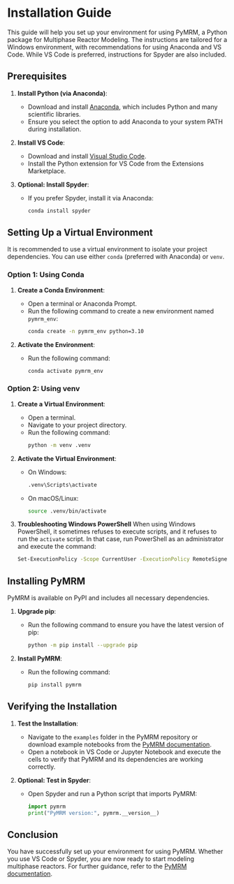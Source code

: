 # Installation Guide

This guide will help you set up your environment for using PyMRM, a Python package for Multiphase Reactor Modeling. The instructions are tailored for a Windows environment, with recommendations for using Anaconda and VS Code. While VS Code is preferred, instructions for Spyder are also included.

## Prerequisites

1. **Install Python (via Anaconda)**:
   - Download and install [Anaconda](https://www.anaconda.com/products/distribution), which includes Python and many scientific libraries.
   - Ensure you select the option to add Anaconda to your system PATH during installation.

2. **Install VS Code**:
   - Download and install [Visual Studio Code](https://code.visualstudio.com/).
   - Install the Python extension for VS Code from the Extensions Marketplace.

3. **Optional: Install Spyder**:
   - If you prefer Spyder, install it via Anaconda:
     ```sh
     conda install spyder
     ```

## Setting Up a Virtual Environment

It is recommended to use a virtual environment to isolate your project dependencies. You can use either `conda` (preferred with Anaconda) or `venv`.

### Option 1: Using Conda

1. **Create a Conda Environment**:
   - Open a terminal or Anaconda Prompt.
   - Run the following command to create a new environment named `pymrm_env`:
     ```sh
     conda create -n pymrm_env python=3.10
     ```

2. **Activate the Environment**:
   - Run the following command:
     ```sh
     conda activate pymrm_env
     ```

### Option 2: Using venv

1. **Create a Virtual Environment**:
   - Open a terminal.
   - Navigate to your project directory.
   - Run the following command:
     ```sh
     python -m venv .venv
     ```

2. **Activate the Virtual Environment**:
   - On Windows:
     ```sh
     .venv\Scripts\activate
     ```
   - On macOS/Linux:
     ```sh
     source .venv/bin/activate
     ```

3. **Troubleshooting Windows PowerShell**
   When using Windows PowerShell, it sometimes refuses to execute scripts, and it refuses to run the `activate` script. In that case, run PowerShell as an administrator and execute the command:
   ```sh
   Set-ExecutionPolicy -Scope CurrentUser -ExecutionPolicy RemoteSigned
   ```

## Installing PyMRM

PyMRM is available on PyPI and includes all necessary dependencies.

1. **Upgrade pip**:
   - Run the following command to ensure you have the latest version of pip:
     ```sh
     python -m pip install --upgrade pip
     ```

2. **Install PyMRM**:
   - Run the following command:
     ```sh
     pip install pymrm
     ```

## Verifying the Installation

1. **Test the Installation**:
   - Navigate to the `examples` folder in the PyMRM repository or download example notebooks from the [PyMRM documentation](https://multiscale-modelling-multiphase-flows.github.io/pymrm-book).
   - Open a notebook in VS Code or Jupyter Notebook and execute the cells to verify that PyMRM and its dependencies are working correctly.

2. **Optional: Test in Spyder**:
   - Open Spyder and run a Python script that imports PyMRM:
     ```python
     import pymrm
     print("PyMRM version:", pymrm.__version__)
     ```

## Conclusion

You have successfully set up your environment for using PyMRM. Whether you use VS Code or Spyder, you are now ready to start modeling multiphase reactors. For further guidance, refer to the [PyMRM documentation](https://multiscale-modelling-multiphase-flows.github.io/pymrm-book).
